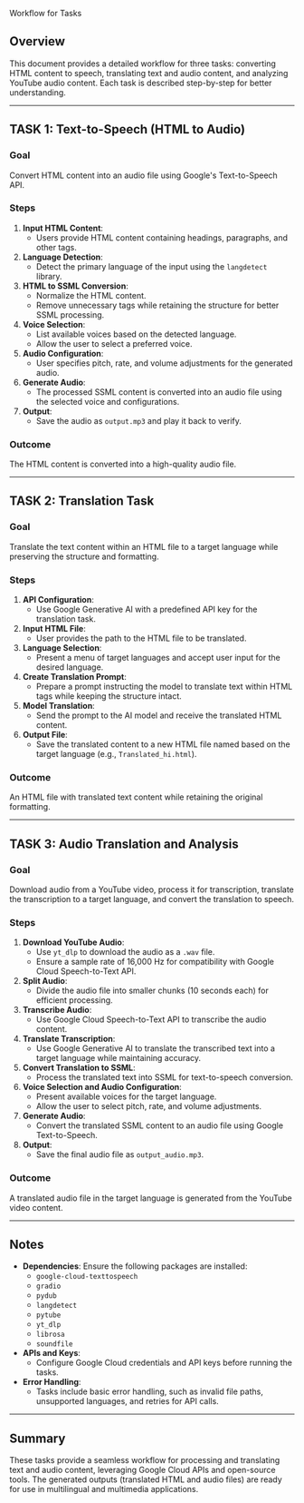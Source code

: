 Workflow for Tasks

## Overview
This document provides a detailed workflow for three tasks: converting HTML content to speech, translating text and audio content, and analyzing YouTube audio content. Each task is described step-by-step for better understanding.

---

## TASK 1: Text-to-Speech (HTML to Audio)
### Goal
Convert HTML content into an audio file using Google's Text-to-Speech API.

### Steps
1. **Input HTML Content**:
   - Users provide HTML content containing headings, paragraphs, and other tags.
2. **Language Detection**:
   - Detect the primary language of the input using the `langdetect` library.
3. **HTML to SSML Conversion**:
   - Normalize the HTML content.
   - Remove unnecessary tags while retaining the structure for better SSML processing.
4. **Voice Selection**:
   - List available voices based on the detected language.
   - Allow the user to select a preferred voice.
5. **Audio Configuration**:
   - User specifies pitch, rate, and volume adjustments for the generated audio.
6. **Generate Audio**:
   - The processed SSML content is converted into an audio file using the selected voice and configurations.
7. **Output**:
   - Save the audio as `output.mp3` and play it back to verify.

### Outcome
The HTML content is converted into a high-quality audio file.

---

## TASK 2: Translation Task
### Goal
Translate the text content within an HTML file to a target language while preserving the structure and formatting.

### Steps
1. **API Configuration**:
   - Use Google Generative AI with a predefined API key for the translation task.
2. **Input HTML File**:
   - User provides the path to the HTML file to be translated.
3. **Language Selection**:
   - Present a menu of target languages and accept user input for the desired language.
4. **Create Translation Prompt**:
   - Prepare a prompt instructing the model to translate text within HTML tags while keeping the structure intact.
5. **Model Translation**:
   - Send the prompt to the AI model and receive the translated HTML content.
6. **Output File**:
   - Save the translated content to a new HTML file named based on the target language (e.g., `Translated_hi.html`).

### Outcome
An HTML file with translated text content while retaining the original formatting.

---

## TASK 3: Audio Translation and Analysis
### Goal
Download audio from a YouTube video, process it for transcription, translate the transcription to a target language, and convert the translation to speech.

### Steps
1. **Download YouTube Audio**:
   - Use `yt_dlp` to download the audio as a `.wav` file.
   - Ensure a sample rate of 16,000 Hz for compatibility with Google Cloud Speech-to-Text API.
2. **Split Audio**:
   - Divide the audio file into smaller chunks (10 seconds each) for efficient processing.
3. **Transcribe Audio**:
   - Use Google Cloud Speech-to-Text API to transcribe the audio content.
4. **Translate Transcription**:
   - Use Google Generative AI to translate the transcribed text into a target language while maintaining accuracy.
5. **Convert Translation to SSML**:
   - Process the translated text into SSML for text-to-speech conversion.
6. **Voice Selection and Audio Configuration**:
   - Present available voices for the target language.
   - Allow the user to select pitch, rate, and volume adjustments.
7. **Generate Audio**:
   - Convert the translated SSML content to an audio file using Google Text-to-Speech.
8. **Output**:
   - Save the final audio file as `output_audio.mp3`.

### Outcome
A translated audio file in the target language is generated from the YouTube video content.

---

## Notes
- **Dependencies**: Ensure the following packages are installed:
  - `google-cloud-texttospeech`
  - `gradio`
  - `pydub`
  - `langdetect`
  - `pytube`
  - `yt_dlp`
  - `librosa`
  - `soundfile`
- **APIs and Keys**:
  - Configure Google Cloud credentials and API keys before running the tasks.
- **Error Handling**:
  - Tasks include basic error handling, such as invalid file paths, unsupported languages, and retries for API calls.

---

## Summary
These tasks provide a seamless workflow for processing and translating text and audio content, leveraging Google Cloud APIs and open-source tools. The generated outputs (translated HTML and audio files) are ready for use in multilingual and multimedia applications.

